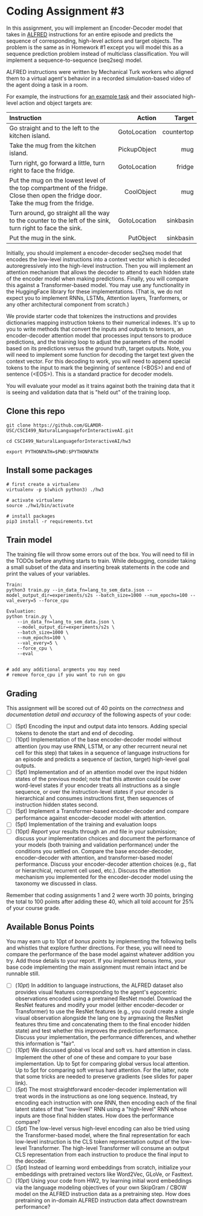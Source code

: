 
# Coding Assignment #3

In this assignment, you will implement an Encoder-Decoder model that takes in [ALFRED](https://askforalfred.com/) instructions for an entire episode and predicts the sequence of corresponding, high-level actions and target objects. The problem is the same as in Homework #1 except you will model this as a sequence prediction problem instead of multiclass classification. You will implement a sequence-to-sequence (seq2seq) model. 

ALFRED instructions were written by Mechanical Turk workers who aligned them to a virtual agent's behavior in a recorded simulation-based video of the agent doing a task in a room.

For example, the instructions for [an example task](https://askforalfred.com/?vid=8781) and their associated high-level action and object targets are:

| Instruction                                                                                                                          | Action       | Target     |
| :----------------------------------------------------------------------------------------------------------------------------------- | ------------:| ----------:|
| Go straight and to the left to the kitchen island.                                                                                   | GotoLocation | countertop |
| Take the mug from the kitchen island.                                                                                                | PickupObject | mug        |
| Turn right, go forward a little, turn right to face the fridge.                                                                      | GotoLocation | fridge     |
| Put the mug on the lowest level of the top compartment of the fridge. Close then open the fridge door. Take the mug from the fridge. | CoolObject   | mug        |
| Turn around, go straight all the way to the counter to the left of the sink, turn right to face the sink.                            | GotoLocation | sinkbasin  |
| Put the mug in the sink.                                                                                                             | PutObject    | sinkbasin  |

Initially, you should implement a encoder-decoder seq2seq model that encodes the low-level instructions into a context vector which is decoded autoregressively into the high-level instruction. Then you will implement an attention mechanism that allows the decoder to attend to each hidden state of the encoder model when making predictions. Finally, you will compare this against a Transformer-based model. You may use any functionality in the HuggingFace library for these implementations. (That is, we do not expect you to implement RNNs, LSTMs, Attention layers, Tranformers, or any other architectural component from scratch.)

We provide starter code that tokenizes the instructions and provides dictionaries mapping instruction tokens to their numerical indexes. It's up to you to write methods that convert the inputs and outputs to tensors, an encoder-decoder attention model that processes input tensors to produce predictions, and the training loop to adjust the parameters of the model based on its predictions versus the ground truth, target outputs. Note, you will need to implement some function for decoding the target text given the context vector. For this decoding to work, you will need to append special tokens to the input to mark the beginning of sentence (\<BOS\>) and end of sentence (\<EOS\>). This is a standard practice for decoder models. 

You will evaluate your model as it trains against both the training data that it is seeing and validation data that is "held out" of the training loop. 

## Clone this repo
```
git clone https://github.com/GLAMOR-USC/CSCI499_NaturalLanguageforInteractiveAI.git

cd CSCI499_NaturalLanguageforInteractiveAI/hw3

export PYTHONPATH=$PWD:$PYTHONPATH
```

## Install some packages

```
# first create a virtualenv 
virtualenv -p $(which python3) ./hw3

# activate virtualenv
source ./hw1/bin/activate

# install packages
pip3 install -r requirements.txt
```

## Train model

The training file will throw some errors out of the box. You will need to fill in the TODOs before anything starts to train.
While debugging, consider taking a small subset of the data and inserting break statements in the code and print the values of your variables.

```
Train:
python3 train.py --in_data_fn=lang_to_sem_data.json --model_output_dir=experiments/s2s --batch_size=1000 --num_epochs=100 --val_every=5 --force_cpu 

Evaluation:
python train.py \
    --in_data_fn=lang_to_sem_data.json \
    --model_output_dir=experiments/s2s \
    --batch_size=1000 \
    --num_epochs=100 \
    --val_every=5 \
    --force_cpu \
    --eval


# add any additional argments you may need
# remove force_cpu if you want to run on gpu
```


## Grading
This assignment will be scored out of 40 points on the *correctness* and *documentation detail and accuracy* of the following aspects of your code:

- [ ] (5pt) Encoding the input and output data into tensors. Adding special tokens to denote the start and end of decoding.
- [ ] (10pt) Implementation of the base encoder-decoder model without attention (you may use RNN, LSTM, or any other recurrent neural net cell for this step) that takes in a sequence of language instructions for an episode and predicts a sequence of (action, target) high-level goal outputs.
- [ ] (5pt) Implementation and of an attention model over the input hidden states of the previous model; note that this attention could be over word-level states if your encoder treats all instructions as a single sequence, or over the instruction-level states if your encoder is hierarchical and consumes instructions first, then sequences of instruction hidden states second.
- [ ] (5pt) Implement a Transformer-based encoder-decoder and compare performance against encoder-decoder model with attention.
- [ ] (5pt) Implementation of the training and evaluation loops
- [ ] (10pt) *Report* your results through an .md file in your submission; discuss your implementation choices and document the performance of your models (both training and validation performance) under the conditions you settled on. Compare the base encoder-decoder, encoder-decoder with attention, and transformer-based model performance. Discuss your encoder-decoder attention choices (e.g., flat or hierarchical, recurrent cell used, etc.). Discuss the attention mechanism you implemented for the encoder-decoder model using the taxonomy we discussed in class. 

Remember that coding assignments 1 and 2 were worth 30 points, bringing the total to 100 points after adding these 40, which all told account for 25% of your course grade.

## Available Bonus Points

You may earn up to 10pt of *bonus points* by implementing the following bells and whistles that explore further directions. For these, you will need to compare the performance of the base model against whatever addition you try. Add those details to your report. If you implement bonus items, your base code implementing the main assignment must remain intact and be runnable still.

- [ ] (*10pt*) In addition to language instructions, the ALFRED dataset also provides visual features corresponding to the agent's egocentric observations encoded using a pretrained ResNet model. Download the ResNet features and modify your model (either encoder-decoder or Transformer) to use the ResNet features (e.g., you could create a single visual observation alongside the lang one by argmaxing the ResNet features thru time and concatenating them to the final encoder hidden state) and test whether this improves the prediction performance. Discuss your implementation, the performance differences, and whether this information is "fair".
- [ ] (*10pt*) We discussed global vs local and soft vs. hard attention in class. Implement the other of one of these and compare to your base implementation. Up to 5pt for comparing global versus local attention. Up to 5pt for comparing soft versus hard attention. For the latter, note that some tricks are needed to preserve gradients (see slides for paper link).
- [ ] (*5pt*) The most straightforward encoder-decoder implementation will treat words in the instructions as one long sequence. Instead, try encoding each instruction with one RNN, then encoding each of the final latent states of that "low-level" RNN using a "high-level" RNN whose inputs are those final hidden states. How does the performance compare?
- [ ] (*5pt*) The low-level versus high-level encoding can also be tried using the Transformer-based model, where the final representation for each low-level instruction is the CLS token representation output of the low-level Transformer. The high-level Transformer will consume an output CLS representation from each instruction to produce the final input to the decoder.
- [ ] (*5pt*) Instead of learning word embeddings from scratch, initialize your embeddings with pretrained vectors like Word2Vec, GLoVe, or Fasttext.
- [ ] (*10pt*) Using your code from HW2, try learning initial word embeddings via the language modeling objectives of your own SkipGram / CBOW model on the ALFRED instruction data as a pretraining step. How does pretraining on in-domain ALFRED instruction data affect downstream performance?